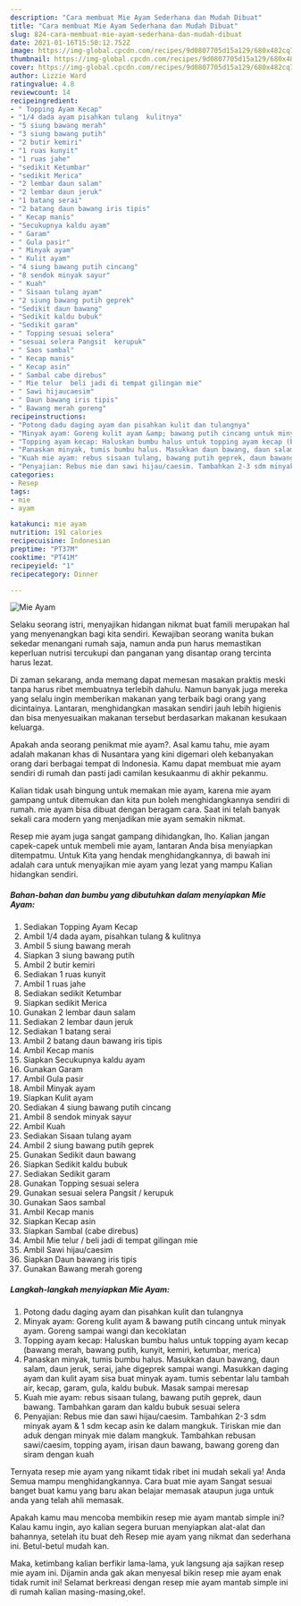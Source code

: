 ```yaml
---
description: "Cara membuat Mie Ayam Sederhana dan Mudah Dibuat"
title: "Cara membuat Mie Ayam Sederhana dan Mudah Dibuat"
slug: 824-cara-membuat-mie-ayam-sederhana-dan-mudah-dibuat
date: 2021-01-16T15:50:12.752Z
image: https://img-global.cpcdn.com/recipes/9d0807705d15a129/680x482cq70/mie-ayam-foto-resep-utama.jpg
thumbnail: https://img-global.cpcdn.com/recipes/9d0807705d15a129/680x482cq70/mie-ayam-foto-resep-utama.jpg
cover: https://img-global.cpcdn.com/recipes/9d0807705d15a129/680x482cq70/mie-ayam-foto-resep-utama.jpg
author: Lizzie Ward
ratingvalue: 4.8
reviewcount: 14
recipeingredient:
- " Topping Ayam Kecap"
- "1/4 dada ayam pisahkan tulang  kulitnya"
- "5 siung bawang merah"
- "3 siung bawang putih"
- "2 butir kemiri"
- "1 ruas kunyit"
- "1 ruas jahe"
- "sedikit Ketumbar"
- "sedikit Merica"
- "2 lembar daun salam"
- "2 lembar daun jeruk"
- "1 batang serai"
- "2 batang daun bawang iris tipis"
- " Kecap manis"
- "Secukupnya kaldu ayam"
- " Garam"
- " Gula pasir"
- " Minyak ayam"
- " Kulit ayam"
- "4 siung bawang putih cincang"
- "8 sendok minyak sayur"
- " Kuah"
- " Sisaan tulang ayam"
- "2 siung bawang putih geprek"
- "Sedikit daun bawang"
- "Sedikit kaldu bubuk"
- "Sedikit garam"
- " Topping sesuai selera"
- "sesuai selera Pangsit  kerupuk"
- " Saos sambal"
- " Kecap manis"
- " Kecap asin"
- " Sambal cabe direbus"
- " Mie telur  beli jadi di tempat gilingan mie"
- " Sawi hijaucaesim"
- " Daun bawang iris tipis"
- " Bawang merah goreng"
recipeinstructions:
- "Potong dadu daging ayam dan pisahkan kulit dan tulangnya"
- "Minyak ayam: Goreng kulit ayam &amp; bawang putih cincang untuk minyak ayam. Goreng sampai wangi dan kecoklatan"
- "Topping ayam kecap: Haluskan bumbu halus untuk topping ayam kecap (bawang merah, bawang putih, kunyit, kemiri, ketumbar, merica)"
- "Panaskan minyak, tumis bumbu halus. Masukkan daun bawang, daun salam, daun jeruk, serai, jahe digeprek sampai wangi. Masukkan daging ayam dan kulit ayam sisa buat minyak ayam. tumis sebentar lalu tambah air, kecap, garam, gula, kaldu bubuk. Masak sampai meresap"
- "Kuah mie ayam: rebus sisaan tulang, bawang putih geprek, daun bawang. Tambahkan garam dan kaldu bubuk sesuai selera"
- "Penyajian: Rebus mie dan sawi hijau/caesim. Tambahkan 2-3 sdm minyak ayam &amp; 1 sdm kecap asin ke dalam mangkuk. Tiriskan mie dan aduk dengan minyak mie dalam mangkuk. Tambahkan rebusan sawi/caesim, topping ayam, irisan daun bawang, bawang goreng dan siram dengan kuah"
categories:
- Resep
tags:
- mie
- ayam

katakunci: mie ayam 
nutrition: 191 calories
recipecuisine: Indonesian
preptime: "PT37M"
cooktime: "PT41M"
recipeyield: "1"
recipecategory: Dinner

---
```



![Mie Ayam](https://img-global.cpcdn.com/recipes/9d0807705d15a129/680x482cq70/mie-ayam-foto-resep-utama.jpg)

Selaku seorang istri, menyajikan hidangan nikmat buat famili merupakan hal yang menyenangkan bagi kita sendiri. Kewajiban seorang  wanita bukan sekedar menangani rumah saja, namun anda pun harus memastikan keperluan nutrisi tercukupi dan panganan yang disantap orang tercinta harus lezat.

Di zaman  sekarang, anda memang dapat memesan masakan praktis meski tanpa harus ribet membuatnya terlebih dahulu. Namun banyak juga mereka yang selalu ingin memberikan makanan yang terbaik bagi orang yang dicintainya. Lantaran, menghidangkan masakan sendiri jauh lebih higienis dan bisa menyesuaikan makanan tersebut berdasarkan makanan kesukaan keluarga. 



Apakah anda seorang penikmat mie ayam?. Asal kamu tahu, mie ayam adalah makanan khas di Nusantara yang kini digemari oleh kebanyakan orang dari berbagai tempat di Indonesia. Kamu dapat membuat mie ayam sendiri di rumah dan pasti jadi camilan kesukaanmu di akhir pekanmu.

Kalian tidak usah bingung untuk memakan mie ayam, karena mie ayam gampang untuk ditemukan dan kita pun boleh menghidangkannya sendiri di rumah. mie ayam bisa dibuat dengan beragam cara. Saat ini telah banyak sekali cara modern yang menjadikan mie ayam semakin nikmat.

Resep mie ayam juga sangat gampang dihidangkan, lho. Kalian jangan capek-capek untuk membeli mie ayam, lantaran Anda bisa menyiapkan ditempatmu. Untuk Kita yang hendak menghidangkannya, di bawah ini adalah cara untuk menyajikan mie ayam yang lezat yang mampu Kalian hidangkan sendiri.

<!--inarticleads1-->

##### Bahan-bahan dan bumbu yang dibutuhkan dalam menyiapkan Mie Ayam:

1. Sediakan  Topping Ayam Kecap
1. Ambil 1/4 dada ayam, pisahkan tulang &amp; kulitnya
1. Ambil 5 siung bawang merah
1. Siapkan 3 siung bawang putih
1. Ambil 2 butir kemiri
1. Sediakan 1 ruas kunyit
1. Ambil 1 ruas jahe
1. Sediakan sedikit Ketumbar
1. Siapkan sedikit Merica
1. Gunakan 2 lembar daun salam
1. Sediakan 2 lembar daun jeruk
1. Sediakan 1 batang serai
1. Ambil 2 batang daun bawang iris tipis
1. Ambil  Kecap manis
1. Siapkan Secukupnya kaldu ayam
1. Gunakan  Garam
1. Ambil  Gula pasir
1. Ambil  Minyak ayam
1. Siapkan  Kulit ayam
1. Sediakan 4 siung bawang putih cincang
1. Ambil 8 sendok minyak sayur
1. Ambil  Kuah
1. Sediakan  Sisaan tulang ayam
1. Ambil 2 siung bawang putih geprek
1. Gunakan Sedikit daun bawang
1. Siapkan Sedikit kaldu bubuk
1. Sediakan Sedikit garam
1. Gunakan  Topping sesuai selera
1. Gunakan sesuai selera Pangsit / kerupuk
1. Gunakan  Saos sambal
1. Ambil  Kecap manis
1. Siapkan  Kecap asin
1. Siapkan  Sambal (cabe direbus)
1. Ambil  Mie telur / beli jadi di tempat gilingan mie
1. Ambil  Sawi hijau/caesim
1. Siapkan  Daun bawang iris tipis
1. Gunakan  Bawang merah goreng




<!--inarticleads2-->

##### Langkah-langkah menyiapkan Mie Ayam:

1. Potong dadu daging ayam dan pisahkan kulit dan tulangnya
1. Minyak ayam: Goreng kulit ayam &amp; bawang putih cincang untuk minyak ayam. Goreng sampai wangi dan kecoklatan
1. Topping ayam kecap: Haluskan bumbu halus untuk topping ayam kecap (bawang merah, bawang putih, kunyit, kemiri, ketumbar, merica)
1. Panaskan minyak, tumis bumbu halus. Masukkan daun bawang, daun salam, daun jeruk, serai, jahe digeprek sampai wangi. Masukkan daging ayam dan kulit ayam sisa buat minyak ayam. tumis sebentar lalu tambah air, kecap, garam, gula, kaldu bubuk. Masak sampai meresap
1. Kuah mie ayam: rebus sisaan tulang, bawang putih geprek, daun bawang. Tambahkan garam dan kaldu bubuk sesuai selera
1. Penyajian: Rebus mie dan sawi hijau/caesim. Tambahkan 2-3 sdm minyak ayam &amp; 1 sdm kecap asin ke dalam mangkuk. Tiriskan mie dan aduk dengan minyak mie dalam mangkuk. Tambahkan rebusan sawi/caesim, topping ayam, irisan daun bawang, bawang goreng dan siram dengan kuah




Ternyata resep mie ayam yang nikamt tidak ribet ini mudah sekali ya! Anda Semua mampu menghidangkannya. Cara buat mie ayam Sangat sesuai banget buat kamu yang baru akan belajar memasak ataupun juga untuk anda yang telah ahli memasak.

Apakah kamu mau mencoba membikin resep mie ayam mantab simple ini? Kalau kamu ingin, ayo kalian segera buruan menyiapkan alat-alat dan bahannya, setelah itu buat deh Resep mie ayam yang nikmat dan sederhana ini. Betul-betul mudah kan. 

Maka, ketimbang kalian berfikir lama-lama, yuk langsung aja sajikan resep mie ayam ini. Dijamin anda gak akan menyesal bikin resep mie ayam enak tidak rumit ini! Selamat berkreasi dengan resep mie ayam mantab simple ini di rumah kalian masing-masing,oke!.

